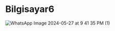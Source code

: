 # Bilgisayar6
![WhatsApp Image 2024-05-27 at 9 41 35 PM (1)](https://github.com/Efesykru/Bilgisayar6/assets/153976262/107bd5fc-0cad-4d4d-b3c1-ab81f3f8c425)
